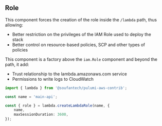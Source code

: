 Role
----

This component forces the creation of the role inside the `/lambda` path, thus allowing:

- Better restriction on the privileges of the IAM Role used to deploy the stack
- Better control on resource-based policies, SCP and other types of policies

This component is a factory above the `iam.Role` component and beyond the path, it add:

- Trust relationship to the lambda.amazonaws.com service
- Permissions to write logs to CloudWatch

```typescript
import { lambda } from '@soufantech/pulumi-aws-contrib';

const name = 'main-api';

const { role } = lambda.createLambdaRole(name, {
    name,
    maxSessionDuration: 3600,
});
```
